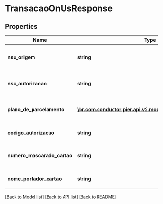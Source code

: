 # TransacaoOnUsResponse

## Properties
Name | Type | Description | Notes
------------ | ------------- | ------------- | -------------
**nsu_origem** | **string** | N\u00C3\u00BAmero Sequencial \u00C3\u009Anico que identifica a transa\u00C3\u00A7\u00C3\u00A3o no sistema que a originou. | [optional] 
**nsu_autorizacao** | **string** | N\u00C3\u00BAmero Sequencial \u00C3\u009Anico gerado pelo Autorizador a cada Transa\u00C3\u00A7\u00C3\u00A3o. | [optional] 
**plano_de_parcelamento** | [**\br.com.conductor.pier.api.v2.model\MapOfstringAndstring[]**](MapOfstringAndstring.md) | Descri\u00C3\u00A7\u00C3\u00A3o do Plano de Parcelamento atribu\u00C3\u00ADdo a Transa\u00C3\u00A7\u00C3\u00A3o. | [optional] 
**codigo_autorizacao** | **string** | C\u00C3\u00B3digo de Autoriza\u00C3\u00A7\u00C3\u00A3o gerado pelo Autorizador. | [optional] 
**numero_mascarado_cartao** | **string** | N\u00C3\u00BAmero do Cart\u00C3\u00A3o que originou a transa\u00C3\u00A7\u00C3\u00A3o em formato mascarado. | [optional] 
**nome_portador_cartao** | **string** | Nome do Portador do Cart\u00C3\u00A3o que originou a transa\u00C3\u00A7\u00C3\u00A3o. | [optional] 

[[Back to Model list]](../README.md#documentation-for-models) [[Back to API list]](../README.md#documentation-for-api-endpoints) [[Back to README]](../README.md)



